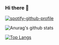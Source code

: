 ### Hi there 👋
[![spotify-github-profile](https://spotify-github-profile.vercel.app/api/view?uid=12179610825&cover_image=true&theme=novatorem)](https://spotify-github-profile.vercel.app/api/view?uid=12179610825&redirect=true)

![Anurag's github stats](https://github-readme-stats.vercel.app/api?username=kehwhyn&show_icons=true&hide=issues&layout=compact&theme=onedark)

[![Top Langs](https://github-readme-stats.vercel.app/api/top-langs/?username=kehwhyn&layout=compact&theme=onedark)](https://github.com/anuraghazra/github-readme-stats)

<!--![](https://komarev.com/ghpvc/?username=kehwhyn&color=ff69b4)-->

<!--
**kehwhyn/kehwhyn** is a ✨ _special_ ✨ repository because its `README.md` (this file) appears on your GitHub profile.

Here are some ideas to get you started:

- 🔭 I’m currently working on ...
- 🌱 I’m currently learning ...
- 👯 I’m looking to collaborate on ...
- 🤔 I’m looking for help with ...
- 💬 Ask me about ...
- 📫 How to reach me: ...
- 😄 Pronouns: ...
- ⚡ Fun fact: ...
-->
